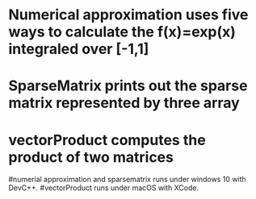 # Numerical approximation uses five ways to calculate the f(x)=exp(x) integraled over [-1,1]
# SparseMatrix prints out the sparse matrix represented by three array
# vectorProduct computes the product of two matrices

#numerial approximation and sparsematrix runs under windows 10 with DevC++.
#vectorProduct runs under macOS with XCode.
